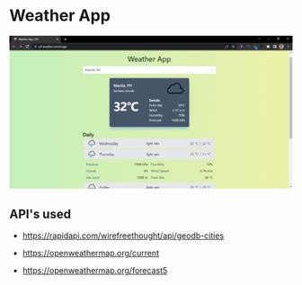 # Weather App

<img src="/public/weather-app.png" alt="weather-app" />

## API's used

- https://rapidapi.com/wirefreethought/api/geodb-cities

- https://openweathermap.org/current

- https://openweathermap.org/forecast5
